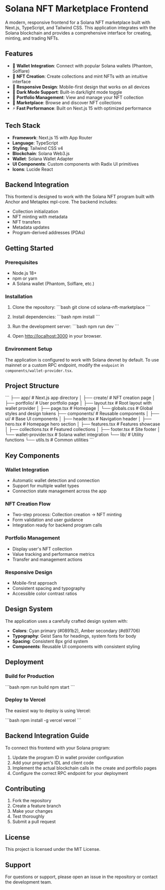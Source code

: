 # Solana NFT Marketplace Frontend

A modern, responsive frontend for a Solana NFT marketplace built with Next.js, TypeScript, and Tailwind CSS. This application integrates with the Solana blockchain and provides a comprehensive interface for creating, minting, and trading NFTs.

## Features

- 🔗 **Wallet Integration**: Connect with popular Solana wallets (Phantom, Solflare)
- 🎨 **NFT Creation**: Create collections and mint NFTs with an intuitive interface
- 📱 **Responsive Design**: Mobile-first design that works on all devices
- 🌙 **Dark Mode Support**: Built-in dark/light mode toggle
- 💼 **Portfolio Management**: View and manage your NFT collection
- 🏪 **Marketplace**: Browse and discover NFT collections
- ⚡ **Fast Performance**: Built on Next.js 15 with optimized performance

## Tech Stack

- **Framework**: Next.js 15 with App Router
- **Language**: TypeScript
- **Styling**: Tailwind CSS v4
- **Blockchain**: Solana Web3.js
- **Wallet**: Solana Wallet Adapter
- **UI Components**: Custom components with Radix UI primitives
- **Icons**: Lucide React

## Backend Integration

This frontend is designed to work with the Solana NFT program built with Anchor and Metaplex mpl-core. The backend includes:

- Collection initialization
- NFT minting with metadata
- NFT transfers
- Metadata updates
- Program-derived addresses (PDAs)

## Getting Started

### Prerequisites

- Node.js 18+ 
- npm or yarn
- A Solana wallet (Phantom, Solflare, etc.)

### Installation

1. Clone the repository:
\`\`\`bash
git clone <your-repo-url>
cd solana-nft-marketplace
\`\`\`

2. Install dependencies:
\`\`\`bash
npm install
\`\`\`

3. Run the development server:
\`\`\`bash
npm run dev
\`\`\`

4. Open [http://localhost:3000](http://localhost:3000) in your browser.

### Environment Setup

The application is configured to work with Solana devnet by default. To use mainnet or a custom RPC endpoint, modify the `endpoint` in `components/wallet-provider.tsx`.

## Project Structure

\`\`\`
├── app/                    # Next.js app directory
│   ├── create/            # NFT creation page
│   ├── portfolio/         # User portfolio page
│   ├── layout.tsx         # Root layout with wallet provider
│   ├── page.tsx           # Homepage
│   └── globals.css        # Global styles and design tokens
├── components/            # Reusable components
│   ├── ui/               # Base UI components
│   ├── header.tsx        # Navigation header
│   ├── hero.tsx          # Homepage hero section
│   ├── features.tsx      # Features showcase
│   ├── collections.tsx   # Featured collections
│   ├── footer.tsx        # Site footer
│   └── wallet-provider.tsx # Solana wallet integration
└── lib/                  # Utility functions
    └── utils.ts          # Common utilities
\`\`\`

## Key Components

### Wallet Integration
- Automatic wallet detection and connection
- Support for multiple wallet types
- Connection state management across the app

### NFT Creation Flow
- Two-step process: Collection creation → NFT minting
- Form validation and user guidance
- Integration ready for backend program calls

### Portfolio Management
- Display user's NFT collection
- Value tracking and performance metrics
- Transfer and management actions

### Responsive Design
- Mobile-first approach
- Consistent spacing and typography
- Accessible color contrast ratios

## Design System

The application uses a carefully crafted design system with:

- **Colors**: Cyan primary (#0891b2), Amber secondary (#d97706)
- **Typography**: Geist Sans for headings, system fonts for body
- **Spacing**: Consistent 8px grid system
- **Components**: Reusable UI components with consistent styling

## Deployment

### Build for Production

\`\`\`bash
npm run build
npm start
\`\`\`

### Deploy to Vercel

The easiest way to deploy is using Vercel:

\`\`\`bash
npm install -g vercel
vercel
\`\`\`

## Backend Integration Guide

To connect this frontend with your Solana program:

1. Update the program ID in wallet provider configuration
2. Add your program's IDL and client code
3. Implement the actual blockchain calls in the create and portfolio pages
4. Configure the correct RPC endpoint for your deployment

## Contributing

1. Fork the repository
2. Create a feature branch
3. Make your changes
4. Test thoroughly
5. Submit a pull request

## License

This project is licensed under the MIT License.

## Support

For questions or support, please open an issue in the repository or contact the development team.
